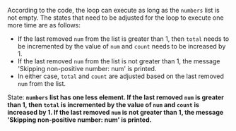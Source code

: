 According to the code, the loop can execute as long as the `numbers` list is not empty. The states that need to be adjusted for the loop to execute one more time are as follows:
- If the last removed `num` from the list is greater than 1, then `total` needs to be incremented by the value of `num` and `count` needs to be increased by 1.
- If the last removed `num` from the list is not greater than 1, the message 'Skipping non-positive number: num' is printed.
- In either case, `total` and `count` are adjusted based on the last removed `num` from the list.

State: **`numbers` list has one less element. If the last removed `num` is greater than 1, then `total` is incremented by the value of `num` and `count` is increased by 1. If the last removed `num` is not greater than 1, the message 'Skipping non-positive number: num' is printed.**